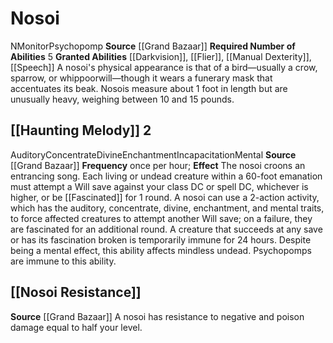 ﻿---
id: '11'
name: Nosoi
source: '[[DATABASE/source/Grand Bazaar|Grand Bazaar]]'
trait: null

---
# Nosoi

<span class="trait-alignment item-trait">N</span><span class="item-trait">Monitor</span><span class="item-trait">Psychopomp</span>
**Source** [[Grand Bazaar]]
**Required Number of Abilities** 5
**Granted Abilities** [[Darkvision]], [[Flier]], [[Manual Dexterity]], [[Speech]]
A nosoi's physical appearance is that of a bird—usually a crow, sparrow, or whippoorwill—though it wears a funerary mask that accentuates its beak. Nosois measure about 1 foot in length but are unusually heavy, weighing between 10 and 15 pounds.

## [[Haunting Melody]] <span class="action-icon">2</span>

<span class="item-trait">Auditory</span><span class="item-trait">Concentrate</span><span class="item-trait">Divine</span><span class="item-trait">Enchantment</span><span class="item-trait">Incapacitation</span><span class="item-trait">Mental</span>
**Source** [[Grand Bazaar]]
**Frequency** once per hour; **Effect** The nosoi croons an entrancing song. Each living or undead creature within a 60-foot emanation must attempt a Will save against your class DC or spell DC, whichever is higher, or be [[Fascinated]] for 1 round. A nosoi can use a 2-action activity, which has the auditory, concentrate, divine, enchantment, and mental traits, to force affected creatures to attempt another Will save; on a failure, they are fascinated for an additional round. A creature that succeeds at any save or has its fascination broken is temporarily immune for 24 hours. Despite being a mental effect, this ability affects mindless undead. Psychopomps are immune to this ability.

## [[Nosoi Resistance]]

**Source** [[Grand Bazaar]]
A nosoi has resistance to negative and poison damage equal to half your level.